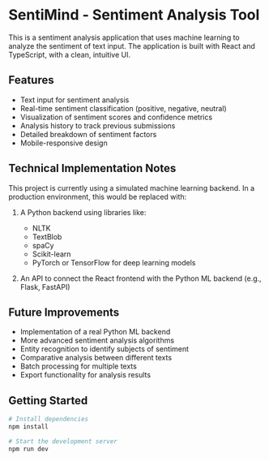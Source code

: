 # SentiMind - Sentiment Analysis Tool

This is a sentiment analysis application that uses machine learning to analyze the sentiment of text input. The application is built with React and TypeScript, with a clean, intuitive UI.

## Features

- Text input for sentiment analysis
- Real-time sentiment classification (positive, negative, neutral)
- Visualization of sentiment scores and confidence metrics
- Analysis history to track previous submissions
- Detailed breakdown of sentiment factors
- Mobile-responsive design

## Technical Implementation Notes

This project is currently using a simulated machine learning backend. In a production environment, this would be replaced with:

1. A Python backend using libraries like:
   - NLTK
   - TextBlob
   - spaCy
   - Scikit-learn
   - PyTorch or TensorFlow for deep learning models

2. An API to connect the React frontend with the Python ML backend (e.g., Flask, FastAPI)

## Future Improvements

- Implementation of a real Python ML backend
- More advanced sentiment analysis algorithms
- Entity recognition to identify subjects of sentiment
- Comparative analysis between different texts
- Batch processing for multiple texts
- Export functionality for analysis results

## Getting Started

```bash
# Install dependencies
npm install

# Start the development server
npm run dev
```